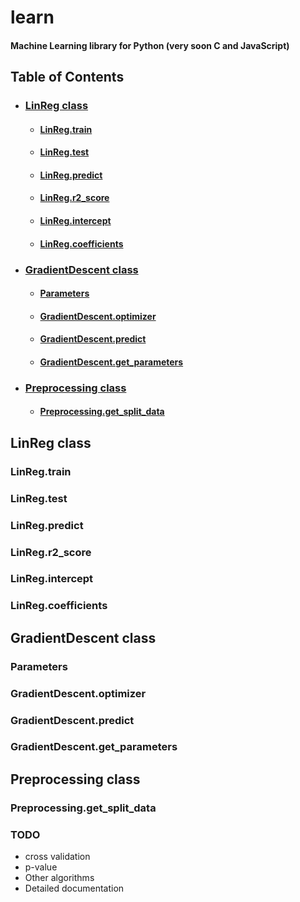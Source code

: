 # learn
#### Machine Learning library for Python (very soon C and JavaScript)

## Table of Contents
- ### [LinReg class](#linreg-class-1)
  * #### [LinReg.train](#linregtrain-1)
  * #### [LinReg.test](#linregtest-1)
  * #### [LinReg.predict](#linregpredict-1)
  * #### [LinReg.r2_score](#linregr2_score-1)
  * #### [LinReg.intercept](#linregintercept-1)
  * #### [LinReg.coefficients](#linregcoefficients-1)
- ### [GradientDescent class](#gradientdescent-class-1)
  * #### [Parameters](#parameters-1)
  * #### [GradientDescent.optimizer](#gradientdescentoptimizer-1)
  * #### [GradientDescent.predict](#gradientdescentpredict-1)
  * #### [GradientDescent.get_parameters](#gradientdescentget_parameters-1)
- ### [Preprocessing class](#preprocesssing-class-1)
  * #### [Preprocessing.get_split_data](#preprocessingget_split_data-1)

## LinReg class

### LinReg.train
### LinReg.test
### LinReg.predict
### LinReg.r2_score
### LinReg.intercept
### LinReg.coefficients 

## GradientDescent class

### Parameters
### GradientDescent.optimizer
### GradientDescent.predict
### GradientDescent.get_parameters

## Preprocessing class

### Preprocessing.get_split_data

### TODO
- cross validation
- p-value
- Other algorithms
- Detailed documentation